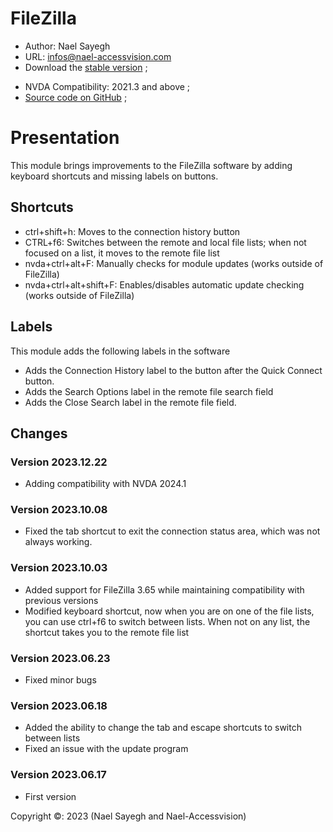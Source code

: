 # FileZilla

* Author: Nael Sayegh
* URL: [infos@nael-accessvision.com](mailto:infos@nael-accessvision.com)
* Download the [stable version][1] ;
<!-- * Download the [Latest version on Nael-AccessVision.com](https://) ; -->
* NVDA Compatibility: 2021.3 and above ;
* [Source code on GitHub][2] ;

# Presentation

This module brings improvements to the FileZilla software by adding keyboard shortcuts and missing labels on buttons.

## Shortcuts

  * ctrl+shift+h: Moves to the connection history button
  * CTRL+f6: Switches between the remote and local file lists; when not focused on a list, it moves to the remote file list
  * nvda+ctrl+alt+F: Manually checks for module updates (works outside of FileZilla)
  * nvda+ctrl+alt+shift+F: Enables/disables automatic update checking (works outside of FileZilla)

## Labels

This module adds the following labels in the software

  * Adds the Connection History label to the button after the Quick Connect button.
  * Adds the Search Options label in the remote file search field
  * Adds the Close Search label in the remote file field.

## Changes

### Version 2023.12.22

  * Adding compatibility with NVDA 2024.1

### Version 2023.10.08
  * Fixed the tab shortcut to exit the connection status area, which was not always working.

### Version 2023.10.03
  * Added support for FileZilla 3.65 while maintaining compatibility with previous versions
  * Modified keyboard shortcut, now when you are on one of the file lists, you can use ctrl+f6 to switch between lists. When not on any list, the shortcut takes you to the remote file list

### Version 2023.06.23
  * Fixed minor bugs

### Version 2023.06.18
  * Added the ability to change the tab and escape shortcuts to switch between lists
  * Fixed an issue with the update program

### Version 2023.06.17
  * First version

Copyright ©: 2023 (Nael Sayegh and Nael-Accessvision)

<!-- links section -->

[1]: https://github.com/nael-sayegh/filezilla/releases/download/2023.12.22/filezilla-2023.12.22.nvda-addon

[2]: https://github.com/nael-sayegh/filezilla